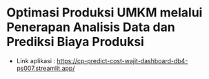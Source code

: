 # Optimasi Produksi UMKM melalui Penerapan Analisis Data dan Prediksi Biaya Produksi

- Link aplikasi : https://cp-predict-cost-wajit-dashboard-db4-ps007.streamlit.app/
